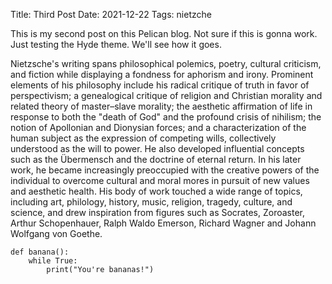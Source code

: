 Title: Third Post 
Date: 2021-12-22
Tags: nietzche

This is my second post on this Pelican blog. Not sure if this is gonna work. Just testing the Hyde theme. We'll see how it goes.

Nietzsche's writing spans philosophical polemics, poetry, cultural criticism, and fiction while displaying a fondness for aphorism and irony. Prominent elements of his philosophy include his radical critique of truth in favor of perspectivism; a genealogical critique of religion and Christian morality and related theory of master–slave morality; the aesthetic affirmation of life in response to both the "death of God" and the profound crisis of nihilism; the notion of Apollonian and Dionysian forces; and a characterization of the human subject as the expression of competing wills, collectively understood as the will to power. He also developed influential concepts such as the Übermensch and the doctrine of eternal return. In his later work, he became increasingly preoccupied with the creative powers of the individual to overcome cultural and moral mores in pursuit of new values and aesthetic health. His body of work touched a wide range of topics, including art, philology, history, music, religion, tragedy, culture, and science, and drew inspiration from figures such as Socrates, Zoroaster, Arthur Schopenhauer, Ralph Waldo Emerson, Richard Wagner and Johann Wolfgang von Goethe. 

```
def banana():
	while True:
		print("You're bananas!")
```
